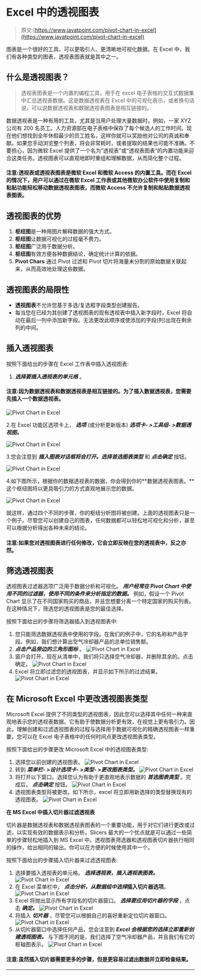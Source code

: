 # Excel 中的透视图表

> 原文:[https://www.javatpoint.com/pivot-chart-in-excel](https://www.javatpoint.com/pivot-chart-in-excel)

图表是一个很好的工具，可以更吸引人、更清晰地可视化数据。在 Excel 中，我们有各种类型的图表，透视表图表就是其中之一。

## 什么是透视图表？

> 透视表图表是一个内置的编程工具，用于在 excel 电子表格的交互式数据集中汇总透视表数据。这是数据透视表在 Excel 中的可视化表示，或者换句话说，可以说数据透视表和数据透视表图表是相互链接的。

数据透视表是一种有用的工具，尤其是当用户处理大量数据时。例如，一家 XYZ 公司有 200 名员工。人力资源部在电子表格中保存了每个候选人的工作时间。现在他们想找到全年休假最少的员工姓名，这样你就可以奖励他对公司的真诚和奉献。如果您手动浏览整个列表，将会非常耗时，或者提取的结果也可能不准确。不要担心，因为微软 Excel 提供了一个名为“透视表”或“透视表图表”的内置功能来迎合这类任务。透视图表可以直观地即时重组和理解数据，从而简化整个过程。

#### 注意:透视表或透视表图表是微软 Excel 和微软 Access 的内置工具。而在 Excel 的情况下，用户可以通过在微软 Excel 工作表或其他微软办公软件中使用复制和粘贴功能轻松移动数据透视表图表，而微软 Access 不允许复制和粘贴数据透视表图表。

## 透视图表的优势

1.  **枢纽图**是一种用图片解释数据的强大方式。
2.  **枢纽图**让数据可视化的过程毫不费力。
3.  **枢纽图**广泛用于数据分析。
4.  **枢纽图**有效方便各种数据结论，确定统计计算的依据。
5.  **Pivot Chars** 通过 Pivot 过滤和 Pivot 切片将海量未分割的原始数据关联起来，从而高效地处理这些数据。

## 透视图表的局限性

*   **透视图表**不允许您基于多选/复选框字段类型创建报告。
*   每当您在已经为其创建了透视图表的现有透视表中插入新字段时，Excel 将自动在最后一列中添加新字段。无法更改此顺序或使添加的字段(列)出现在剩余列的中间。

## 插入透视图表

按照下面给出的步骤在 Excel 工作表中插入透视图表:

1. ***选择要插入透视表的单元格*** 。

#### 注意:因为数据透视表和数据透视表是相互链接的。为了插入数据透视表，您需要先插入一个数据透视表。

![Pivot Chart in Excel](../Images/43d0b05368315e5a14c142a7225897a3.png)

2.在 Excel 功能区选项卡上， ***选项*** (或分析更新版本) ***选项卡- >工具组- >数据透视图。***

![Pivot Chart in Excel](../Images/5ed1be9d02bf1aa7f377dffaa92abae2.png)

3.您会注意到 ***插入图表对话框将会打开。选择******首选图表类型*** 和 ***点击确定*** 按钮。

![Pivot Chart in Excel](../Images/7efb94bac13bcdd6b547c12995007fa1.png)

4.如下图所示，根据你的数据透视表的数据，你会得到你的**数据透视表图表。**这个枢纽图将以更具吸引力的方式直观地展示您的数据。

![Pivot Chart in Excel](../Images/3cdcd9601fe395eb9b6e7b3c7acd3ef0.png)

就这样，通过四个不同的步骤，你的枢纽分析图将被创建。上面的透视图表只是一个例子。尽管您可以创建自己的图表，任何数据都可以轻松地可视化和分析，甚至可以根据分析得出各种未来的结论。

#### 注意:如果您对透视图表进行任何修改，它会立即反映在您的透视表中，反之亦然。

## 筛选透视图表

透视图表过滤器选项广泛用于数据分析和可视化。 ***用户经常在 Pivot Chart 中使用不同的过滤器，使用不同的条件来分析指定的数据。*** 例如，假设一个 Pivot Chart 显示了在不同国家购买的商品，并且您想要分离一个特定国家的购买列表。在这种情况下，筛选您的透视图表是您的最佳选择。

按照下面给出的步骤将筛选器插入到透视图表中:

1.  您只能筛选数据透视表中使用的字段。在我们的例子中，它的名称和产品字段。例如，我们想计算出空气冷却器产品的总单位销售额。
2.  ***点击产品旁边的三角形图标*** 。
    ![Pivot Chart in Excel](../Images/30fdaab9914393f64c372c6467059ed5.png)
3.  窗户会打开。现在从清单中，我们将只选择空气冷却器，并删除其余的。点击确定。
    ![Pivot Chart in Excel](../Images/bed3a35187e3f7f7b787d756b8331c6e.png)
4.  Excel 将立即过滤您的透视图表，并显示如下所示的过滤结果。
    ![Pivot Chart in Excel](../Images/8f7d1cb09c0cb444d1e717168bd3c048.png)

## 在 Microsoft Excel 中更改透视图表类型

Microsoft Excel 提供了不同类型的透视图表，因此您可以选择其中任何一种来直观地表示您的透视表数据。它有助于使数据分析更有效，在视觉上更有吸引力。因此，理解创建和过滤透视图表的过程与选择用于数据可视化的精确透视图表一样重要。您可以在 Excel 电子表格中的任何时间点更改透视图表类型。

按照下面给出的步骤更改 Microsoft Excel 中的透视图表类型:

1.  选择您以前创建的透视图表。
    ![Pivot Chart in Excel](../Images/a7fb68c96f594b31bb98ac4f8f1386e6.png)
2.  转到 ***菜单栏- >设计选项卡- >类型- >更改图表类型。***
    ![Pivot Chart in Excel](../Images/9c8eac8d94e1811cd16af64c2b2d551b.png)
3.  将打开以下窗口。选择您认为有助于更直观地表示数据的 ***首选图表类型*** 。完成后， ***点击确定*** 按钮。
    ![Pivot Chart in Excel](../Images/a71d7cb0d4c68336bce611f42f206bcb.png)
4.  透视图表类型将被更改。如下所示，excel 将立即用新选择的类型替换现有的透视图表。
    ![Pivot Chart in Excel](../Images/84ed73a3e1e5d3598e01461f65ab5e17.png)

**在 MS Excel 中插入切片器过滤透视表**

切片器是数据透视表和数据透视表图表的一个重要功能，用于对它们进行更改或过滤，以实现有效的数据表示和分析。Slicers 最大的一个优点就是可以通过一些简单的步骤轻松地插入到 MS Excel 中。透视图表筛选器和透视图表切片器执行相同的操作，给出相同的输出。你可以在方便的时候使用其中一个。

按照下面给出的步骤插入切片器来过滤透视图表:

1.  选择要插入透视表的单元格。 ***选择透视表，插入透视表图表。***
    ![Pivot Chart in Excel](../Images/6cc5cb688753df3fec84504881070317.png)
2.  在 Excel 菜单栏中， ***点击分析，从数据组中选择*插入切片器选项**。
    ![Pivot Chart in Excel](../Images/df0472e898d8ca0b728857f768249408.png)
3.  Excel 将抛出显示所有字段名的切片器窗口。 ***选择要应用切片器的字段*** ，点击 ***确定。***
    ![Pivot Chart in Excel](../Images/06edf98d0384e4bb3fdfdcb15f48eb5f.png)
4.  将插入 ***切片器*** ，尽管您可以根据自己的喜好重新定位切片器窗口。
    ![Pivot Chart in Excel](../Images/304255c83f033f5252a6e53b32ebb84b.png)
5.  从切片器窗口中选择任何产品，您会注意到 ***Excel 会根据您的选择立即重新创建透视图表。*** 与下图不同的是，我们选择了空气冷却器产品，并且我们有它的枢轴图表示。
    ![Pivot Chart in Excel](../Images/b2269d6622a1d336099ec2b046a06eec.png)

#### 注意:虽然插入切片器需要更多的步骤，但是更容易过滤出数据并立即检查结果。

* * *